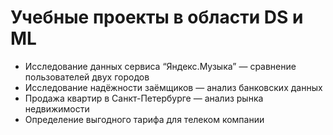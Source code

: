 # Учебные проекты в области DS и ML

- Исследование данных сервиса “Яндекс.Музыка” — сравнение пользователей двух городов
- Исследование надёжности заёмщиков — анализ банковских данных
- Продажа квартир в Санкт-Петербурге — анализ рынка недвижимости
- Определение выгодного тарифа для телеком компании